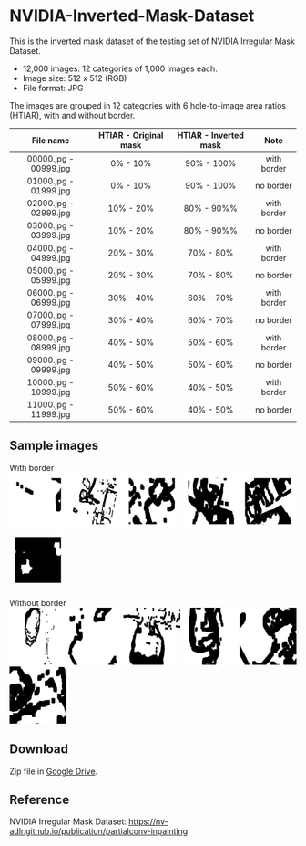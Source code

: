 # NVIDIA-Inverted-Mask-Dataset

This is the inverted mask dataset of the testing set of NVIDIA Irregular Mask Dataset.

- 12,000 images: 12 categories of 1,000 images each.
- Image size: 512 x 512 (RGB)
- File format: JPG

The images are grouped in 12 categories with 6 hole-to-image area ratios (HTIAR), with and without border.


|       File name       | HTIAR - Original mask | HTIAR - Inverted mask |     Note    |
|:---------------------:|:---------------------:|:---------------------:|:-----------:|
| 00000.jpg - 00999.jpg | 0% - 10%              | 90% - 100%            | with border |
| 01000.jpg - 01999.jpg | 0% - 10%              | 90% - 100%            | no border   |
| 02000.jpg - 02999.jpg | 10% - 20%             | 80% - 90%%            | with border |
| 03000.jpg - 03999.jpg | 10% - 20%             | 80% - 90%%            | no border   |
| 04000.jpg - 04999.jpg | 20% - 30%             | 70% - 80%             | with border |
| 05000.jpg - 05999.jpg | 20% - 30%             | 70% - 80%             | no border   |
| 06000.jpg - 06999.jpg | 30% - 40%             | 60% - 70%             | with border |
| 07000.jpg - 07999.jpg | 30% - 40%             | 60% - 70%             | no border   |
| 08000.jpg - 08999.jpg | 40% - 50%             | 50% - 60%             | with border |
| 09000.jpg - 09999.jpg | 40% - 50%             | 50% - 60%             | no border   |
| 10000.jpg - 10999.jpg | 50% - 60%             | 40% - 50%             | with border |
| 11000.jpg - 11999.jpg | 50% - 60%             | 40% - 50%             | no border   |

## Sample images
With border  
<img src="00000.jpg" width="100" /><img src="02000.jpg" width="100" /><img src="04000.jpg" width="100" />
<img src="06000.jpg" width="100" /><img src="08000.jpg" width="100" /><img src="10000.jpg" width="100" />

Without border  
<img src="01000.jpg" width="100" /><img src="03000.jpg" width="100" /><img src="05000.jpg" width="100" />
<img src="07000.jpg" width="100" /><img src="09000.jpg" width="100" /><img src="11000.jpg" width="100" />

## Download
Zip file in [Google Drive](https://drive.google.com/drive/folders/19Qik5BVPhDNKfn1gJlzFNYvQ5gAjMSTc?usp=sharing).

## Reference

NVIDIA Irregular Mask Dataset: https://nv-adlr.github.io/publication/partialconv-inpainting
